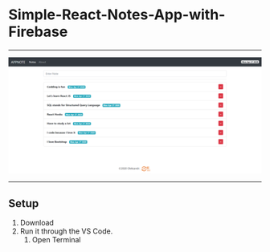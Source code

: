 # Simple-React-Notes-App-with-Firebase
***
![](Images/note-app.png)
***
## Setup
1. Download
2. Run it through the VS Code.
   1. Open Terminal
